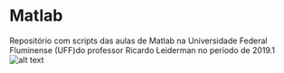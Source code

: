 # Matlab
Repositório com scripts das aulas de Matlab na Universidade Federal Fluminense (UFF)do professor Ricardo Leiderman no período 
de 2019.1 
![alt text](https://www.google.com/url?sa=i&source=images&cd=&ved=2ahUKEwjcn5zupP7iAhUjHrkGHSm8BqsQjRx6BAgBEAU&url=https%3A%2F%2Flogodownload.org%2Fuff-logo-universidade-federal-fluminense%2F&psig=AOvVaw3RG3tBwuY0EGVlnLcOTQWc&ust=1561334085654090)
